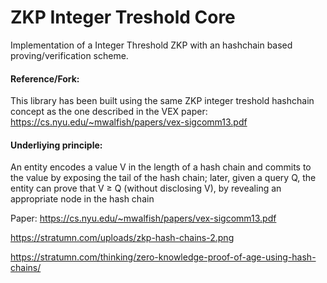 # ZKP Integer Treshold Core

Implementation of a Integer Threshold ZKP with an hashchain based proving/verification scheme.  


#### Reference/Fork:

This library has been built using the same ZKP integer treshold hashchain concept as the one described in the VEX paper: https://cs.nyu.edu/~mwalfish/papers/vex-sigcomm13.pdf

#### Underliying principle:

An entity encodes a value V in the length of a hash chain and commits to the
value by exposing the tail of the hash chain; later, given a query Q,
the entity can prove that V ≥ Q (without disclosing V), by revealing
an appropriate node in the hash chain

Paper: https://cs.nyu.edu/~mwalfish/papers/vex-sigcomm13.pdf

 https://stratumn.com/uploads/zkp-hash-chains-2.png

https://stratumn.com/thinking/zero-knowledge-proof-of-age-using-hash-chains/
